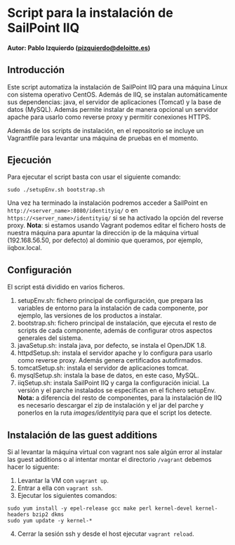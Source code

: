 # Script para la instalación de SailPoint IIQ 
#### Autor: Pablo Izquierdo (pizquierdo@deloitte.es)

## Introducción
Este script automatiza la instalación de SailPoint IIQ para una máquina Linux con sistema operativo CentOS. Además de IIQ, se instalan automáticamente sus dependencias: java, el servidor de aplicaciones (Tomcat) y la base de datos (MySQL). Además permite instalar de manera opcional un servidor apache para usarlo como reverse proxy y permitir conexiones HTTPS.

Además de los scripts de instalación, en el repositorio se incluye un Vagrantfile para levantar una máquina de pruebas en el momento.

## Ejecución
Para ejecutar el script basta con usar el siguiente comando: 
```
sudo ./setupEnv.sh bootstrap.sh
```

Una vez ha terminado la instalación podremos acceder a SailPoint en `http://<server_name>:8080/identityiq/` o en `https://<server_name>/identityiq/` si se ha activado la opción del reverse proxy. **Nota**: si estamos usando Vagrant podemos editar el fichero hosts de nuestra máquina para apuntar la dirección ip de la máquina virtual (192.168.56.50, por defecto) al dominio que queramos, por ejemplo, iiqbox.local.

## Configuración
El script está dividido en varios ficheros.

1. setupEnv.sh: fichero principal de configuración, que prepara las variables de entorno para la instalación de cada componente, por ejemplo, las versiones de los productos a instalar.  
2. bootstrap.sh: fichero principal de instalación, que ejecuta el resto de scripts de cada componente, además de configurar otros aspectos generales del sistema.
3. javaSetup.sh: instala java, por defecto, se instala el OpenJDK 1.8.
4. httpdSetup.sh: instala el servidor apache y lo configura para usarlo como reverse proxy. Además genera certificados autofirmados.
5. tomcatSetup.sh: instala el servidor de aplicaciones tomcat.
6. mysqlSetup.sh: instala la base de datos, en este caso, MySQL.
7. iiqSetup.sh: instala SailPoint IIQ y carga la configuración inicial. La versión y el parche instalados se especifican en el fichero setupEnv. **Nota:** a diferencia del resto de componentes, para la instalación de IIQ es necesario descargar el zip de instalación y el jar del parche y ponerlos en la ruta *images/identityiq* para que el script los detecte. 

## Instalación de las guest additions
Si al levantar la máquina virtual con vagrant nos sale algún error al instalar las guest additions o al intentar montar el directorio `/vagrant` debemos hacer lo siguente:

1. Levantar la VM con `vagrant up`.
2. Entrar a ella con `vagrant ssh`.
3. Ejecutar los siguientes comandos:
```
sudo yum install -y epel-release gcc make perl kernel-devel kernel-headers bzip2 dkms
sudo yum update -y kernel-*
```
4. Cerrar la sesión ssh y desde el host ejecutar `vagrant reload`.
